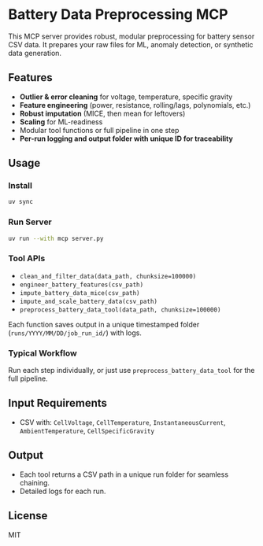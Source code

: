  # Battery Data Preprocessing MCP

This MCP server provides robust, modular preprocessing for battery sensor CSV data. It prepares your raw files for ML, anomaly detection, or synthetic data generation.

## Features

- **Outlier & error cleaning** for voltage, temperature, specific gravity
- **Feature engineering** (power, resistance, rolling/lags, polynomials, etc.)
- **Robust imputation** (MICE, then mean for leftovers)
- **Scaling** for ML-readiness
- Modular tool functions or full pipeline in one step
- **Per-run logging and output folder with unique ID for traceability**

## Usage

### Install

```bash
uv sync
```

### Run Server

```bash
uv run --with mcp server.py
```

### Tool APIs

- `clean_and_filter_data(data_path, chunksize=100000)`
- `engineer_battery_features(csv_path)`
- `impute_battery_data_mice(csv_path)`
- `impute_and_scale_battery_data(csv_path)`
- `preprocess_battery_data_tool(data_path, chunksize=100000)`

Each function saves output in a unique timestamped folder (`runs/YYYY/MM/DD/job_run_id/`) with logs.

### Typical Workflow

Run each step individually, or just use `preprocess_battery_data_tool` for the full pipeline.

## Input Requirements

- CSV with:
  `CellVoltage`, `CellTemperature`, `InstantaneousCurrent`, `AmbientTemperature`, `CellSpecificGravity`

## Output

- Each tool returns a CSV path in a unique run folder for seamless chaining.
- Detailed logs for each run.

## License

MIT
